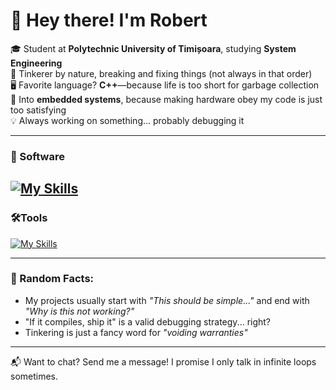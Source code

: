 # 👋 Hey there! I'm Robert  

🎓 Student at **Polytechnic University of Timișoara**, studying **System Engineering**  
🔧 Tinkerer by nature, breaking and fixing things (not always in that order)  
🖥️ Favorite language? **C++**—because life is too short for garbage collection  
🤖 Into **embedded systems**, because making hardware obey my code is just too satisfying  
💡 Always working on something... probably debugging it  

---

### 🧰 Software
[![My Skills](https://skillicons.dev/icons?i=cpp,c,java,ros,mysql,docker,dotnet,cs,git,bash,py&theme=light)](https://skillicons.dev)
---

### 🛠️Tools
[![My Skills](https://skillicons.dev/icons?i=azure,arduino,clion,linux,postman,rider,vscode&theme=light)](https://skillicons.dev)

---
### 🚀 Random Facts:
- My projects usually start with *"This should be simple..."* and end with *"Why is this not working?"*
- "If it compiles, ship it" is a valid debugging strategy... right?
- Tinkering is just a fancy word for *"voiding warranties"*

---

📬 Want to chat? Send me a message! I promise I only talk in infinite loops sometimes.  

